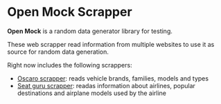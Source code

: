 # Open Mock Scrapper

**Open Mock** is a random data generator library for testing.

These web scrapper read information from multiple websites to use it 
as source for random data generation.

Right now includes the following scrappers:

 - [Oscaro scrapper](oscaro-scrapper/README.md): reads vehicle brands, families, models and types
 - [Seat guru scrapper](seatguru-scrapper/README.md): readas information about airlines, 
   popular destinations and airplane models used by the airline

